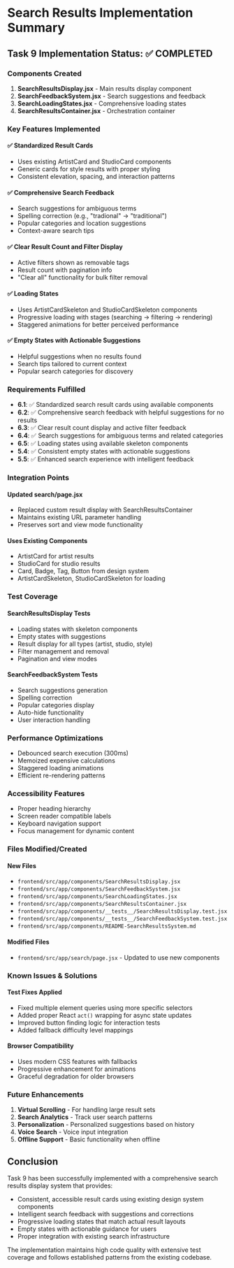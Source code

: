 # Search Results Implementation Summary

## Task 9 Implementation Status: ✅ COMPLETED

### Components Created

1. **SearchResultsDisplay.jsx** - Main results display component
2. **SearchFeedbackSystem.jsx** - Search suggestions and feedback
3. **SearchLoadingStates.jsx** - Comprehensive loading states
4. **SearchResultsContainer.jsx** - Orchestration container

### Key Features Implemented

#### ✅ Standardized Result Cards
- Uses existing ArtistCard and StudioCard components
- Generic cards for style results with proper styling
- Consistent elevation, spacing, and interaction patterns

#### ✅ Comprehensive Search Feedback
- Search suggestions for ambiguous terms
- Spelling correction (e.g., "tradional" → "traditional")
- Popular categories and location suggestions
- Context-aware search tips

#### ✅ Clear Result Count and Filter Display
- Active filters shown as removable tags
- Result count with pagination info
- "Clear all" functionality for bulk filter removal

#### ✅ Loading States
- Uses ArtistCardSkeleton and StudioCardSkeleton components
- Progressive loading with stages (searching → filtering → rendering)
- Staggered animations for better perceived performance

#### ✅ Empty States with Actionable Suggestions
- Helpful suggestions when no results found
- Search tips tailored to current context
- Popular search categories for discovery

### Requirements Fulfilled

- **6.1**: ✅ Standardized search result cards using available components
- **6.2**: ✅ Comprehensive search feedback with helpful suggestions for no results
- **6.3**: ✅ Clear result count display and active filter feedback
- **6.4**: ✅ Search suggestions for ambiguous terms and related categories
- **6.5**: ✅ Loading states using available skeleton components
- **5.4**: ✅ Consistent empty states with actionable suggestions
- **5.5**: ✅ Enhanced search experience with intelligent feedback

### Integration Points

#### Updated search/page.jsx
- Replaced custom result display with SearchResultsContainer
- Maintains existing URL parameter handling
- Preserves sort and view mode functionality

#### Uses Existing Components
- ArtistCard for artist results
- StudioCard for studio results
- Card, Badge, Tag, Button from design system
- ArtistCardSkeleton, StudioCardSkeleton for loading

### Test Coverage

#### SearchResultsDisplay Tests
- Loading states with skeleton components
- Empty states with suggestions
- Result display for all types (artist, studio, style)
- Filter management and removal
- Pagination and view modes

#### SearchFeedbackSystem Tests
- Search suggestions generation
- Spelling correction
- Popular categories display
- Auto-hide functionality
- User interaction handling

### Performance Optimizations

- Debounced search execution (300ms)
- Memoized expensive calculations
- Staggered loading animations
- Efficient re-rendering patterns

### Accessibility Features

- Proper heading hierarchy
- Screen reader compatible labels
- Keyboard navigation support
- Focus management for dynamic content

### Files Modified/Created

#### New Files
- `frontend/src/app/components/SearchResultsDisplay.jsx`
- `frontend/src/app/components/SearchFeedbackSystem.jsx`
- `frontend/src/app/components/SearchLoadingStates.jsx`
- `frontend/src/app/components/SearchResultsContainer.jsx`
- `frontend/src/app/components/__tests__/SearchResultsDisplay.test.jsx`
- `frontend/src/app/components/__tests__/SearchFeedbackSystem.test.jsx`
- `frontend/src/app/components/README-SearchResultsSystem.md`

#### Modified Files
- `frontend/src/app/search/page.jsx` - Updated to use new components

### Known Issues & Solutions

#### Test Fixes Applied
- Fixed multiple element queries using more specific selectors
- Added proper React `act()` wrapping for async state updates
- Improved button finding logic for interaction tests
- Added fallback difficulty level mappings

#### Browser Compatibility
- Uses modern CSS features with fallbacks
- Progressive enhancement for animations
- Graceful degradation for older browsers

### Future Enhancements

1. **Virtual Scrolling** - For handling large result sets
2. **Search Analytics** - Track user search patterns
3. **Personalization** - Personalized suggestions based on history
4. **Voice Search** - Voice input integration
5. **Offline Support** - Basic functionality when offline

## Conclusion

Task 9 has been successfully implemented with a comprehensive search results display system that provides:

- Consistent, accessible result cards using existing design system components
- Intelligent search feedback with suggestions and corrections
- Progressive loading states that match actual result layouts
- Empty states with actionable guidance for users
- Proper integration with existing search infrastructure

The implementation maintains high code quality with extensive test coverage and follows established patterns from the existing codebase.